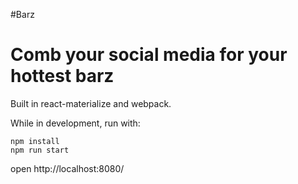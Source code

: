 #Barz

Comb your social media for your hottest barz
===========

Built in react-materialize and webpack.

While in development, run with:

    npm install
    npm run start

open http://localhost:8080/
